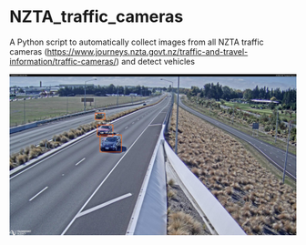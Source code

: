 # NZTA_traffic_cameras
A Python script to automatically collect images from all NZTA traffic cameras (https://www.journeys.nzta.govt.nz/traffic-and-travel-information/traffic-cameras/) and detect vehicles

![Car detection test](test.jpg)
